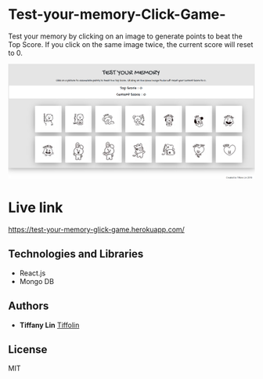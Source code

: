 # Test-your-memory-Click-Game-
Test your memory by clicking on an image to generate points to beat the Top Score.
If you click on the same image twice, the current score will reset to 0.

![](appScreenshots/1.PNG)     

# Live link

https://test-your-memory-glick-game.herokuapp.com/

## Technologies and Libraries

* React.js
* Mongo DB


## Authors
* **Tiffany Lin**         [Tiffolin](https://github.com/Tiffolin)


## License
MIT